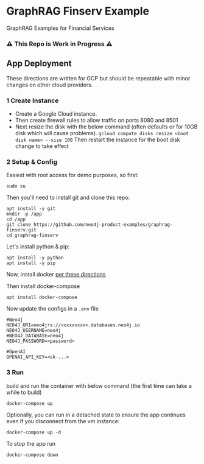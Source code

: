 # GraphRAG Finserv Example
GraphRAG Examples for Financial Services

### __:warning: This Repo is Work in Progress :warning:__


## App Deployment

These directions are written for GCP but should be repeatable with minor changes on other cloud providers. 

### 1 Create Instance
* Create a Google Cloud instance.
* Then create firewall rules to allow traffic on ports 8080 and 8501
* Next resize the disk with the below command (often defaults or for 10GB disk which will cause problems).
`gcloud compute disks resize <boot disk name> --size 100`
Then restart the instance for the boot disk change to take effect

### 2 Setup & Config
Easiest with root access for demo purposes, so first:

    sudo su

Then you'll need to install git and clone this repo:

    apt install -y git
    mkdir -p /app
    cd /app
    git clone https://github.com/neo4j-product-examples/graphrag-finserv.git
    cd graphrag-finserv

Let's install python & pip:

    apt install -y python
    apt install -y pip

Now, install docker [per these directions](https://docs.docker.com/engine/install/debian/#install-using-the-repository)

Then install docker-compose
    
    apt install docker-compose

Now update the configs in a `.env` file

    #Neo4j
    NEO4J_URI=neo4j+s://<xxxxxxxx>.databases.neo4j.io
    NEO4J_USERNAME=neo4j
    #NEO4J_DATABASE=neo4j
    NEO4J_PASSWORD=<password>
    
    #OpenAI
    OPENAI_API_KEY=<sk-...>


### 3 Run
build and run the container with below command (the first time can take a while to build)

    docker-compose up

Optionally, you can run in a detached state to ensure the app continues even if you disconnect from the vm instance:

    docker-compose up -d

To stop the app run

    docker-compose down

